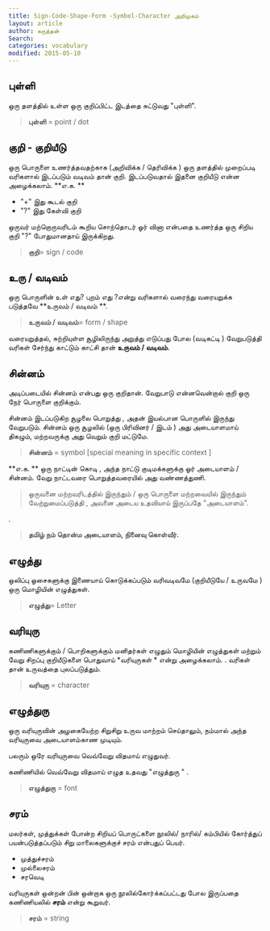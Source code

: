 ```yaml
---
title: Sign-Code-Shape-Form -Symbol-Character அறிமுகம்
layout: article 
author: கருத்தன்
Search:  
categories: vocabulary
modified: 2015-05-10
---
```


புள்ளி 
--
ஒரு தளத்தில் உள்ள ஒரு குறிப்பிட்ட இடத்தை சுட்டுவது "புள்ளி".

>**புள்ளி** = point / dot 

குறி - குறியீடு 
--
ஒரு பொருளை உணர்த்தவதற்காக  (அறிவிக்க / தெரிவிக்க ) ஒரு தளத்தில் முறைப்படி வரிகளால் இடப்படும்  வடிவம்  தான் குறி.  இடப்படுவதால் இதனை குறியீடு என்ன அழைக்கலாம்.  **எ.க. **

 - "+" இது கூடல் குறி 
 - "?" இது கேள்வி குறி 
 
 ஒருவர் மற்றொருவரிடம் கூறிய சொற்தொடர் ஓர் வினா என்பதை உணர்த்த ஒரு சிறிய குறி "?" போதுமானதாய் இருக்கிறது.
 
 >**குறி**= sign / code 

உரு / வடிவம் 
--
ஒரு பொருளின் உள் எது? புறம் எது ?என்று  வரிகளால் வரைந்து வரையறுக்க படுத்தவே **உருவம் / வடிவம் **.

>**உருவம் / வடிவம்**= form / shape 

வரையறுத்தல்,  சுற்றியுள்ள சூழிலிருந்து அறுத்து எடுப்பது போல (வடிகட்டி )  வேறுபடுத்தி வரிகள் சேர்ந்து காட்டும் காட்சி தான் **உருவம் / வடிவம்**.

சின்னம் 
--
அடிப்படையில் சின்னம் என்பது ஒரு குறிதான்.  வேறுபாடு என்னவென்றால் குறி ஒரு நேர் பொருளை குறிக்கும். 

சின்னம் இடப்படுகிற சூழலை பொறுத்து , அதன் இயல்பான பொருளில் இருந்து வேறுபடும்.  சின்னம் ஒரு சூழலில் (ஒரு பிரிவினர் / இடம்  ) அது  அடையாளமாய் திகழும், மற்றவருக்கு அது வெறும் குறி மட்டுமே.
>**சின்னம்**  = symbol  [special meaning  in specific context ]

**எ.க. **
ஒரு நாட்டின் கொடி , அந்த நாட்டு குடிமக்களுக்கு  ஓர் அடையாளம் / சின்னம்.
வேறு நாட்டவரை பொறுத்தவரையில் அது வண்ணத்துணி.

>ஒருவனை மற்றவரிடத்தில் இருந்தும் /  ஒரு பொருளை மற்றவையில் இருந்தும் 
>வேற்றுமைப்படுத்தி , அவனை அடைய உதவியாய் இருப்பதே "அடையாளம்".

.
>**தமிழ் நம் தொன்ம அடையாளம், நினைவு கொள்வீர்.**

எழுத்து
--
ஒலிப்பு ஓசைகளுக்கு இணையாய் கொடுக்கப்படும் வரிவடிவமே (குறியீடுயே / உருவமே ) ஒரு மொழியின் எழுத்துகள்.

>**எழுத்து**= Letter 

வரியுரு
--
கணிணிகளுக்கும்  / பொறிகளுக்கும் மனிதர்கள் எழுதும் மொழியின்  எழுத்துகள் மற்றும் வேறு சிறப்பு குறியீடுகளை  பொதுவாய் *வரியுருகள் * என்று அழைக்கலாம்.
.
வரிகள் தான் உருவத்தை புலப்படுத்தும்.

> **வரியுரு** = character


எழுத்துரு 
--
ஒரு வரியுருவின்  அழகையேற்ற சிறுசிறு உருவ மாற்றம் செய்தாலும், 
நம்மால் அந்த வரியுருவை அடையாளம்காண முடியும்.

பலரும் ஒரே வரியுருவை வெவ்வேறு விதமாய் எழுதுவர்.

கணிணியில் வெவ்வேறு விதமாய் எழுத உதவது  "எழுத்துரு " .

>**எழுத்துரு**  = font



சரம் 
--
மலர்கள், முத்துக்கள்  போன்ற  சிறியப் பொருட்களை நூலில்/ நாரில்/ கம்பியில் 
கோர்த்துப் பயன்படுத்தப்படும் சிறு மாலைகளுக்குச் சரம் என்பதுப் பெயர்.

 - முத்துச்சரம் 
 - முல்லைசரம்
 - சரவெடி 

வரியுருகள் ஒன்றன் பின் ஒன்றாக ஒரு நூலில்கோர்க்கப்பட்டது போல இருப்பதை
கணிணியலில் **சரம்** என்று கூறுவர்.
>**சரம்** = string 

